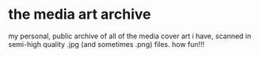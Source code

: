 # the media art archive
my personal, public archive of all of the media cover art i have, scanned in semi-high quality .jpg (and sometimes .png) files. how fun!!!
